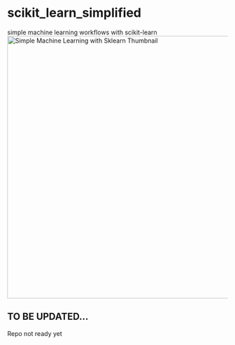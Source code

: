 # scikit_learn_simplified
simple machine learning workflows with scikit-learn
<br>
<img src="https://github.com/user-attachments/assets/25604b39-7da3-4916-b5c6-18292efb3017" style="width:600px;" alt="Simple Machine Learning with Sklearn Thumbnail">

## TO BE UPDATED...
Repo not ready yet
